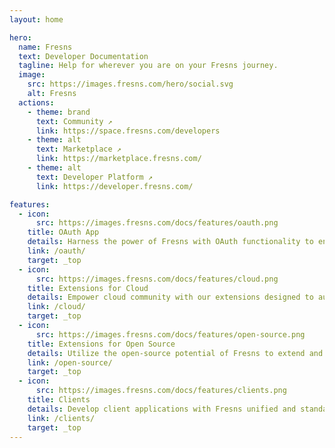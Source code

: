 ```yaml
---
layout: home

hero:
  name: Fresns
  text: Developer Documentation
  tagline: Help for wherever you are on your Fresns journey.
  image:
    src: https://images.fresns.com/hero/social.svg
    alt: Fresns
  actions:
    - theme: brand
      text: Community ↗
      link: https://space.fresns.com/developers
    - theme: alt
      text: Marketplace ↗
      link: https://marketplace.fresns.com/
    - theme: alt
      text: Developer Platform ↗
      link: https://developer.fresns.com/

features:
  - icon: 
      src: https://images.fresns.com/docs/features/oauth.png
    title: OAuth App
    details: Harness the power of Fresns with OAuth functionality to enhance your applications. Enable Fresns account logins to streamline authentication and fortify cross-platform connectivity for users.
    link: /oauth/
    target: _top
  - icon: 
      src: https://images.fresns.com/docs/features/cloud.png
    title: Extensions for Cloud
    details: Empower cloud community with our extensions designed to augment cloud service capabilities. These tools provide a robust foundation for users to innovate and expand upon cloud functionalities.
    link: /cloud/
    target: _top
  - icon: 
      src: https://images.fresns.com/docs/features/open-source.png
    title: Extensions for Open Source
    details: Utilize the open-source potential of Fresns to extend and fortify its core capabilities. Our framework offers developer the flexibility to enhance the community experience and add personalized functionality.
    link: /open-source/
    target: _top
  - icon: 
      src: https://images.fresns.com/docs/features/clients.png
    title: Clients
    details: Develop client applications with Fresns unified and standardized APIs. Craft applications suited for various environments with a single development effort, ensuring compatibility and developer efficiency.
    link: /clients/
    target: _top
---
```

